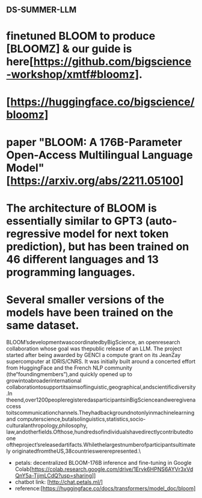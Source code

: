 ## DS-SUMMER-LLM
# finetuned BLOOM to produce [BLOOMZ] & our guide is here[https://github.com/bigscience-workshop/xmtf#bloomz].
# [https://huggingface.co/bigscience/bloomz]
# paper "BLOOM: A 176B-Parameter Open-Access Multilingual Language Model" [https://arxiv.org/abs/2211.05100]
# The architecture of BLOOM is essentially similar to GPT3 (auto-regressive model for next token prediction), but has been trained on 46 different languages and 13 programming languages. 
# Several smaller versions of the models have been trained on the same dataset. 
BLOOM’sdevelopmentwascoordinatedbyBigScience, an openresearch collaboration whose goal was thepublic release of an LLM.
The project started after being awarded by GENCI a compute grant on its JeanZay supercomputer at IDRIS/CNRS.
It was initially built around a concerted effort from HuggingFace and the French NLP community (the“foundingmembers”),and quickly opened up to growintoabroaderinternational collaborationtosupportitsaimsoflinguistic,geographical,andscientificdiversity.In theend,over1200peopleregisteredasparticipantsinBigScienceandweregivenaccess toitscommunicationchannels.Theyhadbackgroundnotonlyinmachinelearningand computerscience,butalsolinguistics,statistics,socio-culturalanthropology,philosophy, law,andotherfields.Ofthose,hundredsofindividualshavedirectlycontributedtoone oftheproject’sreleasedartifacts.Whilethelargestnumberofparticipantsultimately originatedfromtheUS,38countrieswererepresented.\

* petals: decentralized BLOOM-176B inference and fine-tuning in Google Colab[https://colab.research.google.com/drive/1Ervk6HPNS6AYVr3xVdQnY5a-TjjmLCdQ?usp=sharing]]
* chatbot link: [http://chat.petals.ml/]
* reference:[https://huggingface.co/docs/transformers/model_doc/bloom]